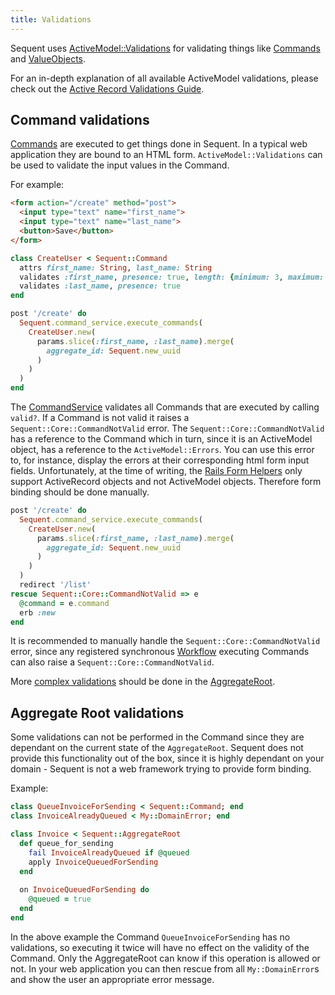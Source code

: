 ```yaml
---
title: Validations
---
```


Sequent uses [ActiveModel::Validations](http://api.rubyonrails.org/classes/ActiveModel/Validations.html)
for validating things like [Commands](command.html) and [ValueObjects](value-object.html).

For an in-depth explanation of all available ActiveModel validations, please check out the [Active Record Validations Guide](https://guides.rubyonrails.org/active_record_validations.html).

## Command validations

[Commands](command.html) are executed to get things done in Sequent. In a typical web application they are bound
to an HTML form. `ActiveModel::Validations` can be used to validate the input values in the Command.

For example:

```html
<form action="/create" method="post">
  <input type="text" name="first_name">
  <input type="text" name="last_name">
  <button>Save</button>
</form>
```

```ruby
class CreateUser < Sequent::Command
  attrs first_name: String, last_name: String
  validates :first_name, presence: true, length: {minimum: 3, maximum: 100}
  validates :last_name, presence: true
end

post '/create' do
  Sequent.command_service.execute_commands(
    CreateUser.new(
      params.slice(:first_name, :last_name).merge(
        aggregate_id: Sequent.new_uuid
      )
    )
  )
end
```

The [CommandService](command-service.html) validates all Commands that are executed by calling `valid?`. If a Command is not valid
it raises a `Sequent::Core::CommandNotValid` error. The `Sequent::Core::CommandNotValid` has a reference to the Command which in
turn, since it is an ActiveModel object, has a reference to the `ActiveModel::Errors`. You can use this error to, for instance,
display the errors at their corresponding html form input fields. Unfortunately, at the time of writing, the [Rails Form Helpers](https://guides.rubyonrails.org/form_helpers.html) only support ActiveRecord objects and not ActiveModel objects. Therefore form binding should be done manually.

```ruby
post '/create' do
  Sequent.command_service.execute_commands(
    CreateUser.new(
      params.slice(:first_name, :last_name).merge(
        aggregate_id: Sequent.new_uuid
      )
    )
  )
  redirect '/list'
rescue Sequent::Core::CommandNotValid => e
  @command = e.command
  erb :new
end
```

It is recommended to manually handle the `Sequent::Core::CommandNotValid` error, 
since any registered synchronous [Workflow](workflow.html) executing Commands 
can also raise a `Sequent::Core::CommandNotValid`.

More [complex validations](#aggregate-root-validations) should be done in the [AggregateRoot](aggregate-root.html).

## Aggregate Root validations

Some validations can not be performed in the Command since they are dependant on the current state of the `AggregateRoot`.
Sequent does not provide this functionality out of the box, since it is highly dependant on your domain - Sequent is not
a web framework trying to provide form binding.

Example:
```ruby
class QueueInvoiceForSending < Sequent::Command; end
class InvoiceAlreadyQueued < My::DomainError; end

class Invoice < Sequent::AggregateRoot
  def queue_for_sending
    fail InvoiceAlreadyQueued if @queued
    apply InvoiceQueuedForSending 
  end
  
  on InvoiceQueuedForSending do
    @queued = true
  end
end
```
In the above example the Command `QueueInvoiceForSending` has no validations, so executing it twice will have no effect
 on the validity of the Command. Only the AggregateRoot can know if this operation is allowed or not.
In your web application you can then rescue from all `My::DomainError`s and show the user
an appropriate error message.
